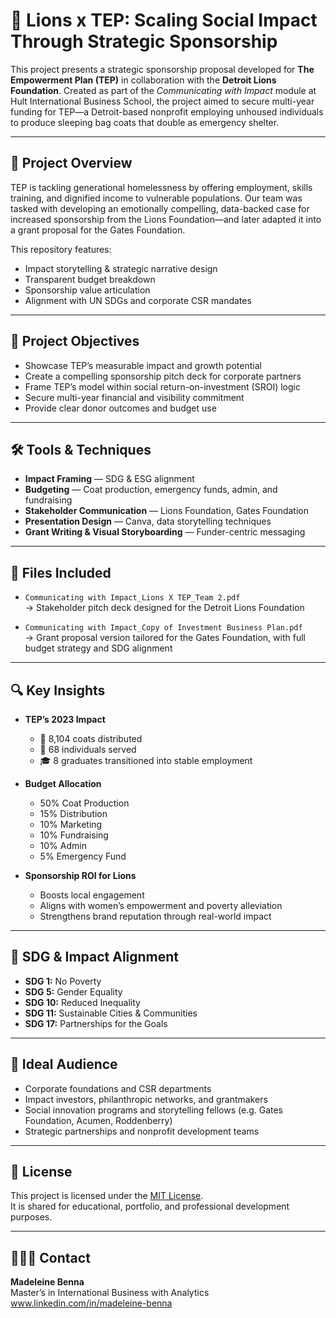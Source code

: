 # 🧥 Lions x TEP: Scaling Social Impact Through Strategic Sponsorship

This project presents a strategic sponsorship proposal developed for **The Empowerment Plan (TEP)** in collaboration with the **Detroit Lions Foundation**. Created as part of the *Communicating with Impact* module at Hult International Business School, the project aimed to secure multi-year funding for TEP—a Detroit-based nonprofit employing unhoused individuals to produce sleeping bag coats that double as emergency shelter.

---

## 🧠 Project Overview

TEP is tackling generational homelessness by offering employment, skills training, and dignified income to vulnerable populations. Our team was tasked with developing an emotionally compelling, data-backed case for increased sponsorship from the Lions Foundation—and later adapted it into a grant proposal for the Gates Foundation.

This repository features:
- Impact storytelling & strategic narrative design  
- Transparent budget breakdown  
- Sponsorship value articulation  
- Alignment with UN SDGs and corporate CSR mandates

---

## 🎯 Project Objectives

- Showcase TEP’s measurable impact and growth potential
- Create a compelling sponsorship pitch deck for corporate partners
- Frame TEP’s model within social return-on-investment (SROI) logic
- Secure multi-year financial and visibility commitment
- Provide clear donor outcomes and budget use

---

## 🛠️ Tools & Techniques

- **Impact Framing** — SDG & ESG alignment  
- **Budgeting** — Coat production, emergency funds, admin, and fundraising  
- **Stakeholder Communication** — Lions Foundation, Gates Foundation  
- **Presentation Design** — Canva, data storytelling techniques  
- **Grant Writing & Visual Storyboarding** — Funder-centric messaging  

---

## 📂 Files Included

- `Communicating with Impact_Lions X TEP_Team 2.pdf`  
  → Stakeholder pitch deck designed for the Detroit Lions Foundation  

- `Communicating with Impact_Copy of Investment Business Plan.pdf`  
  → Grant proposal version tailored for the Gates Foundation, with full budget strategy and SDG alignment  

---

## 🔍 Key Insights

- **TEP’s 2023 Impact**  
  - 👕 8,104 coats distributed  
  - 🧍 68 individuals served  
  - 🎓 8 graduates transitioned into stable employment  

- **Budget Allocation**  
  - 50% Coat Production  
  - 15% Distribution  
  - 10% Marketing  
  - 10% Fundraising  
  - 10% Admin  
  - 5% Emergency Fund  

- **Sponsorship ROI for Lions**  
  - Boosts local engagement  
  - Aligns with women’s empowerment and poverty alleviation  
  - Strengthens brand reputation through real-world impact  

---

## 🌱 SDG & Impact Alignment

- **SDG 1:** No Poverty  
- **SDG 5:** Gender Equality  
- **SDG 10:** Reduced Inequality  
- **SDG 11:** Sustainable Cities & Communities  
- **SDG 17:** Partnerships for the Goals  

---

## 👥 Ideal Audience

- Corporate foundations and CSR departments  
- Impact investors, philanthropic networks, and grantmakers  
- Social innovation programs and storytelling fellows (e.g. Gates Foundation, Acumen, Roddenberry)  
- Strategic partnerships and nonprofit development teams  

---

## 📜 License

This project is licensed under the [MIT License](LICENSE).  
It is shared for educational, portfolio, and professional development purposes.

---

## 🙋🏽‍♀️ Contact

**Madeleine Benna**  
Master’s in International Business with Analytics  
www.linkedin.com/in/madeleine-benna
